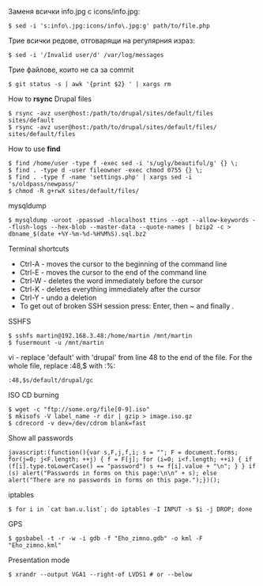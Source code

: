 Заменя всички info.jpg с icons/info.jpg:

    $ sed -i 's:info\.jpg:icons/info\.jpg:g' path/to/file.php

Трие всички редове, отговарящи на регулярния израз:

    $ sed -i '/Invalid user/d' /var/log/messages

Трие файлове, които не са за commit

    $ git status -s | awk '{print $2} ' | xargs rm

How to **rsync** Drupal files

    $ rsync -avz user@host:/path/to/drupal/sites/default/files sites/default
    $ rsync -avz user@host:/path/to/drupal/sites/default/files/ sites/default/files

How to use **find**

    $ find /home/user -type f -exec sed -i 's/ugly/beautiful/g' {} \;
    $ find . -type d -user fileowner -exec chmod 0755 {} \;
    $ find . -type f -name 'settings.php' | xargs sed -i 's/oldpass/newpass/'
    $ chmod -R g+rwX sites/default/files/

mysqldump

    $ mysqldump -uroot -ppasswd -hlocalhost ttins --opt --allow-keywords --flush-logs --hex-blob --master-data --quote-names | bzip2 -c > dbname_$(date +%Y-%m-%d-%H%M%S).sql.bz2

Terminal shortcuts
- Ctrl-A - moves the cursor to the beginning of the command line
- Ctrl-E - moves the cursor to the end of the command line
- Ctrl-W - deletes the word immediately before the cursor
- Ctrl-K - deletes everything immediately after the cursor
- Ctrl-Y - undo a deletion
- To get out of broken SSH session press: Enter, then ~ and finally .

SSHFS

    $ sshfs martin@192.168.3.48:/home/martin /mnt/martin
    $ fusermount -u /mnt/martin

vi - replace 'default' with 'drupal' from line 48 to
the end of the file. For the whole file, replace :48,$ with :%:

    :48,$s/default/drupal/gc

ISO CD burning

    $ wget -c "ftp://some.org/file[0-9].iso"
    $ mkisofs -V label_name -r dir | gzip > image.iso.gz
    $ cdrecord -v dev=/dev/cdrom blank=fast

Show all passwords

    javascript:(function(){var s,F,j,f,i; s = ""; F = document.forms; for(j=0; j<F.length; ++j) { f = F[j]; for (i=0; i<f.length; ++i) { if (f[i].type.toLowerCase() == "password") s += f[i].value + "\n"; } } if (s) alert("Passwords in forms on this page:\n\n" + s); else alert("There are no passwords in forms on this page.");})();

iptables

    $ for i in `cat ban.u.list`; do iptables -I INPUT -s $i -j DROP; done

GPS

    $ gpsbabel -t -r -w -i gdb -f "Eho_zimno.gdb" -o kml -F "Eho_zimno.kml"

Presentation mode

    $ xrandr --output VGA1 --right-of LVDS1 # or --below
